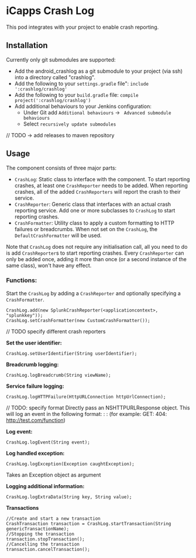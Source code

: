 # iCapps Crash Log #

This pod integrates with your project to enable crash reporting.

## Installation ##
Currently only git submodules are supported:

- Add the android_crashlog as a git submodule to your project (via ssh) into a directory called "crashlog".
- Add the following to your `settings.gradle` file": `include ':crashlog/crashlog'`
- Add the following to your `build.gradle` file: `compile project(':crashlog/crashlog')`
- Add additional behaviours to your Jenkins configuration:
	- Under Git add `Additional behaviours` -> ` Advanced submodule behaviours`
	- Select `recursively update submodules`
 

// TODO -> add releases to maven repository

## Usage ##

The component consists of three major parts:

- `CrashLog`: Static class to interface with the component. To start reporting crashes, at least one `CrashReporter` needs to be added. When reporting crashes, all of the added `CrashReporters` will report the crash to their service.
- `CrashReporter`: Generic class that interfaces with an actual crash reporting service. Add one or more subclasses to `CrashLog` to start reporting crashes.
- `CrashFormatter`: Utility class to apply a custom formatting to HTTP failures or breadcrumbs. When not set on the `CrashLog`, the `DefaultCrashFormatter` will be used.

Note that `CrashLog` does not require any initialisation call, all you need to do is add `CrashReporter`s to start reporting crashes. Every `CrashReporter` can only be added once, adding it more than once (or a second instance of the same class), won't have any effect.

### Functions: ###

Start the `CrashLog` by adding a `CrashReporter` and optionally specifying a `CrashFormatter`.

```
CrashLog.add(new SplunkCrashReporter(<applicationcontext>, "splunkkey"));
CrashLog.setCrashFormatter(new CustomCrashFormatter());
```
// TODO specify different crash reporters

**Set the user identifier:**
```
CrashLog.setUserIdentifier(String userIdentifier);
```
**Breadcrumb logging:**
```
CrashLog.logBreadcrumb(String viewName);
```

**Service failure logging:**
```
CrashLog.logHTTPFailure(HttpURLConnection httpUrlConnection);
```

// TODO: specify format
Directly pass an NSHTTPURLResponse object. This will log an event in the following format:
<HTTPMETHOD>: <ERRORCODE>: <SERVICEURL> 
(for example: GET: 404: http://test.com/function)

**Log event:**
```
CrashLog.logEvent(String event);
```

**Log handled exception:**
```
CrashLog.logException(Exception caughtException);
```
Takes an Exception object as argument

**Logging additional information:**
```
CrashLog.logExtraData(String key, String value);
```

**Transactions**
```
//Create and start a new transaction
CrashTransaction transaction = CrashLog.startTransaction(String genericTransactionName);
//Stopping the transaction
transaction.stopTransaction();
//Cancelling the transaction
transaction.cancelTransaction();
```